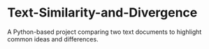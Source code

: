 # Text-Similarity-and-Divergence
A Python-based project comparing two text documents to highlight common ideas and differences.
